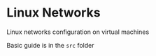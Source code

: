 # Linux Networks

Linux networks configuration on virtual machines

Basic guide is in the `src` folder
